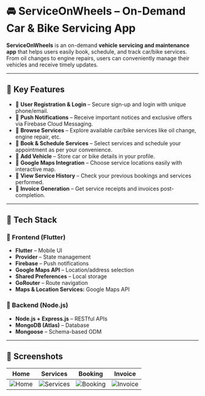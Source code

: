 # 🚘 ServiceOnWheels – On-Demand Car & Bike Servicing App

**ServiceOnWheels** is an on-demand **vehicle servicing and maintenance app** that helps users easily book, schedule, and track car/bike services.  
From oil changes to engine repairs, users can conveniently manage their vehicles and receive timely updates.

---

## 🔧 Key Features

- 👤 **User Registration & Login** – Secure sign-up and login with unique phone/email.
- 🔔 **Push Notifications** – Receive important notices and exclusive offers via Firebase Cloud Messaging.
- 🧰 **Browse Services** – Explore available car/bike services like oil change, engine repair, etc.
- 📅 **Book & Schedule Services** – Select services and schedule your appointment as per your convenience.
- 🚗 **Add Vehicle** – Store car or bike details in your profile.
- 📍 **Google Maps Integration** – Choose service locations easily with interactive map.
- 📖 **View Service History** – Check your previous bookings and services performed.
- 🧾 **Invoice Generation** – Get service receipts and invoices post-completion.

---

## 🧪 Tech Stack

### 🔹 Frontend (Flutter)

- **Flutter** – Mobile UI
- **Provider** – State management
- **Firebase** – Push notifications
- **Google Maps API** – Location/address selection
- **Shared Preferences** – Local storage
- **GoRouter** – Route navigation
- **Maps & Location Services:** Google Maps API

### 🔹 Backend (Node.js)

- **Node.js + Express.js** – RESTful APIs
- **MongoDB (Atlas)** – Database
- **Mongoose** – Schema-based ODM

---

## 📱 Screenshots

| Home                                                                                                                   | Services                                                                                                                   | Booking                                                                                                                   | Invoice                                                                                                                   |
| ---------------------------------------------------------------------------------------------------------------------- | -------------------------------------------------------------------------------------------------------------------------- | ------------------------------------------------------------------------------------------------------------------------- | ------------------------------------------------------------------------------------------------------------------------- |
| ![Home](https://res.cloudinary.com/dbfocstdc/image/upload/v1755500492/c1db26a8-cad3-4390-98fe-5fce4e51a42e_t0h2dj.jpg) | ![Services](https://res.cloudinary.com/dbfocstdc/image/upload/v1755500461/b918d765-f061-475d-ad0d-e3f57e8d5640_ayvctn.jpg) | ![Booking](https://res.cloudinary.com/dbfocstdc/image/upload/v1755500455/68825221-ef8d-4433-9cf0-2a201cfe6816_zgwcjf.jpg) | ![Invoice](https://res.cloudinary.com/dbfocstdc/image/upload/v1755500449/3c97c340-2dc5-48c2-96c6-378eb0fc2249_wevwwz.jpg) |
